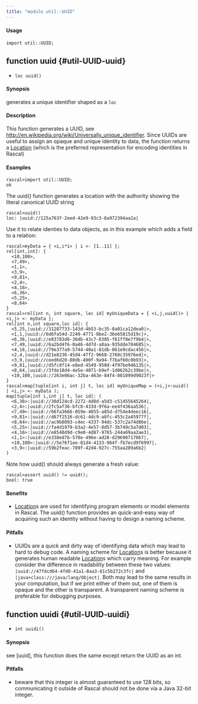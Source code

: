 ```yaml
---
title: "module util::UUID"
---
```


#### Usage

`import util::UUID;`


## function uuid {#util-UUID-uuid}

* ``loc uuid()``


#### Synopsis

generates a unique identifier shaped as a `loc`

#### Description

This function generates a UUID, see http://en.wikipedia.org/wiki/Universally_unique_identifier.
Since UUIDs are useful to assign an opaque and unique identity to data, the function returns
a [Location](../../Rascal/Expressions/Values/Location/index.md) (which is the preferred representation for encoding identities in Rascal)

#### Examples


```rascal-shell 
rascal>import util::UUID;
ok
```

The uuid() function generates a location with the authority showing the literal canonical UUID string

```rascal-shell ,continue
rascal>uuid()
loc: |uuid://125a763f-2eed-42e9-93c3-8a972394aa2a|
```

Use it to relate identies to data objects, as in this example which adds a field to a relation:


```rascal-shell ,continue
rascal>myData = { <i,i*i> | i <- [1..11] }; 
rel[int,int]: {
  <10,100>,
  <7,49>,
  <1,1>,
  <3,9>,
  <9,81>,
  <2,4>,
  <4,16>,
  <6,36>,
  <5,25>,
  <8,64>
}
rascal>rel[int n, int square, loc id] myUniqueData = { <i,j,uuid()> | <i,j> <- myData };
rel[int n,int square,loc id]: {
  <5,25,|uuid://31287733-143d-4b53-bc35-0a01ca12dea0|>,
  <1,1,|uuid://6d6fa54d-2249-4771-8be2-36e65815d19c|>,
  <6,36,|uuid://e83783d6-36db-43c7-8385-f61ff8e7f9b4|>,
  <7,49,|uuid://6a2bd4f6-0a46-4d7d-a8aa-935dde784685|>,
  <4,16,|uuid://79e377a9-5744-40a1-81db-061e9cdac456|>,
  <2,4,|uuid://d21e8236-45d4-47f2-9668-2760c35976ed|>,
  <3,9,|uuid://ceed6d20-80db-490f-9a94-f7baf60c0b93|>,
  <9,81,|uuid://d5fc8f14-e8ed-4549-950d-4f97be946135|>,
  <8,64,|uuid://3fde18d4-4e5e-4071-b9ef-1d062b2c39be|>,
  <10,100,|uuid://263e06ac-32ba-463e-84f4-801899d9023f|>
}
rascal>map[tuple[int i, int j] t, loc id] myUniqueMap = (<i,j>:uuid() | <i,j> <- myData );
map[tuple[int i,int j] t, loc id]: (
  <6,36>:|uuid://30d124cd-2272-4d0d-a5d3-c51455645264|,
  <2,4>:|uuid://2fc5af36-bfc8-433d-9f6a-ee4f436aa536|,
  <7,49>:|uuid://66fa3666-059e-4055-a85d-d754e4deec16|,
  <9,81>:|uuid://d67f2516-dc61-4dc9-a8fc-453c2a45977f|,
  <8,64>:|uuid://ac9b8093-c4ec-4337-94dc-537c2a74d86e|,
  <5,25>:|uuid://fa4d1979-b3a2-4e57-8d57-3b749c5a7d03|,
  <4,16>:|uuid://e8540d9d-c9e0-4d87-9765-244a69aa2ae3|,
  <1,1>:|uuid://e338ed7b-570e-496e-ad28-d296907170b7|,
  <10,100>:|uuid://5e76f1ee-81d4-4133-964f-fb7ecd9f6997|,
  <3,9>:|uuid://59b2feac-789f-42d4-927c-755aa289a6b2|
)
```
Note how uuid() should always generate a fresh value:

```rascal-shell ,continue
rascal>assert uuid() != uuid(); 
bool: true
```

#### Benefits

*  [Location](../../Rascal/Expressions/Values/Location/index.md)s are used for identifying program elements or model elements in Rascal. The uuid() function provides
an quick-and-easy way of acquiring such an identity without having to design a naming scheme.

#### Pitfalls

*  UUIDs are a quick and dirty way of identifying data which may lead to hard to debug code. A naming scheme for [Location](../../Rascal/Expressions/Values/Location/index.md)s is better because it generates human readable
[Location](../../Rascal/Expressions/Values/Location/index.md)s which carry meaning. For example consider the difference in readability between these two values:
`|uuid://47fdcd64-4fd0-41a1-8aa3-61c5b272c3fc|` and `|java+class:///java/lang/Object|`. Both may lead to the same 
results in your computation, but if we print either of them out, one of them is opaque and the other is transparent. A transparent naming scheme is preferable for
debugging purposes.

## function uuidi {#util-UUID-uuidi}

* ``int uuidi()``


#### Synopsis

see [uuid], this function does the same except return the UUID as an int.

#### Pitfalls

*  beware that this integer is almost guaranteed to use 128 bits, so communicating it outside of
Rascal should not be done via a Java 32-bit integer.

